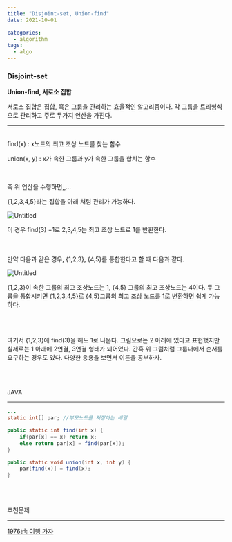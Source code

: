 ```yaml
---
title: "Disjoint-set, Union-find"
date: 2021-10-01

categories:
  - algorithm
tags:
  - algo
---
```


### Disjoint-set

**Union-find, 서로소 집합**

서로소 집합은 집합, 혹은 그룹을 관리하는 효율적인 알고리즘이다. 각 그룹을 트리형식으로 관리하고 주로 두가지 연산을 가진다.  

---

<br>
find(x) : x노드의 최고 조상 노드를 찾는 함수   

<br>

union(x, y) : x가 속한 그룹과 y가 속한 그룹을 합치는 함수 
 
<br>

즉 위 연산을 수행하면,,...  

{1,2,3,4,5}라는 집합을 아래 처럼 관리가 가능하다. 


![Untitled](https://user-images.githubusercontent.com/47859845/135482986-1253b6e2-91e0-42f7-85a2-fa9acf8f0937.png)




이 경우 find(3) =1로 2,3,4,5는 최고 조상 노드로 1를 반환한다. 

<br><br>
만약 다음과 같은 경우, {1,2,3}, {4,5}를 통합한다고 할 때 다음과 같다.

![Untitled](https://user-images.githubusercontent.com/47859845/135483130-c4b8997c-d171-45b5-8716-80d33e9a596b.png)


{1,2,3}이 속한 그룹의 최고 조상노드는 1, {4,5} 그룹의 최고 조상노드는 4이다. 두 그룹을 통합시키면 {1,2,3,4,5}로 {4,5}그룹의 최고 조상 노드를 1로 변환하면 쉽게 가능하다.  

<br><br>

여기서 {1,2,3}에 find(3)을 해도 1로 나온다. 그림으로는 2 아래에 있다고 표현했지만 실제로는 1 아래에 2연결, 3연결 형태가 되어있다. 간혹 위 그림처럼 그룹내에서 순서를 요구하는 경우도 있다. 다양한 응용을 보면서 이론을 공부하자.  

<br><br>


JAVA

---

```java
...
static int[] par; //부모노드를 저장하는 배열

public static int find(int x) {
	if(par[x] == x) return x;
	else return par[x] = find(par[x]);
}

public static void union(int x, int y) {
	par[find(x)] = find(x);
}
```
<br><br>

추천문제

---


[1976번: 여행 가자](https://www.acmicpc.net/problem/1976)

<br><br>